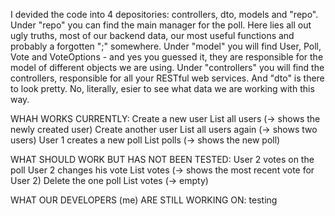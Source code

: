 I devided the code into 4 depositories:
  controllers, dto, models and "repo".
Under "repo" you can find the main manager for the poll. Here lies all out ugly truths, most of our backend data, our most useful functions and probably a forgotten ";" somewhere.
Under "model" you will find User, Poll, Vote and VoteOptions - and yes you guessed it, they are responsible for the model of different objects we are using.
Under "controllers" you will find the controllers, responsible for all your RESTful web services.
And "dto" is there to look pretty. No, literally, esier to see what data we are working with this way.

WHAH WORKS CURRENTLY:
Create a new user
List all users (-> shows the newly created user)
Create another user
List all users again (-> shows two users)
User 1 creates a new poll
List polls (-> shows the new poll)

WHAT SHOULD WORK BUT HAS NOT BEEN TESTED:
User 2 votes on the poll
User 2 changes his vote
List votes (-> shows the most recent vote for User 2)
Delete the one poll
List votes (-> empty)

WHAT OUR DEVELOPERS (me) ARE STILL WORKING ON:
testing
